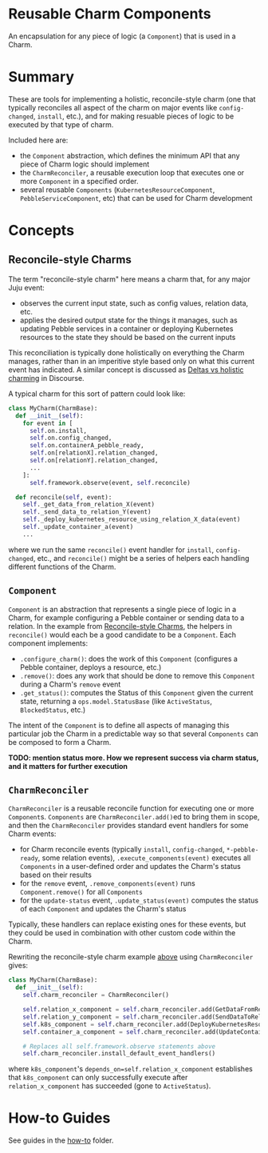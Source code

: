 # Reusable Charm Components

An encapsulation for any piece of logic (a `Component`) that is used in a Charm.

# Summary

These are tools for implementing a holistic, reconcile-style charm (one that typically reconciles all aspect of the charm on major events like `config-changed`, `install`, etc.), and for making resuable pieces of logic to be executed by that type of charm.

Included here are:
* the `Component` abstraction, which defines the minimum API that any piece of Charm logic should implement
* the `CharmReconciler`, a reusable execution loop that executes one or more `Component` in a specified order.  
* several reusable `Components` (`KubernetesResourceComponent`, `PebbleServiceComponent`, etc) that can be used for Charm development

# Concepts

## Reconcile-style Charms

The term "reconcile-style charm" here means a charm that, for any major Juju event:
* observes the current input state, such as config values, relation data, etc.
* applies the desired output state for the things it manages, such as updating Pebble services in a container or deploying Kubernetes resources to the state they should be based on the current inputs

This reconciliation is typically done holistically on everything the Charm manages, rather than in an imperitive style based only on what this current event has indicated.  A similar concept is discussed as [Deltas vs holistic charming](https://discourse.charmhub.io/t/deltas-vs-holistic-charming/11095) in Discourse.  

A typical charm for this sort of pattern could look like:

```python
class MyCharm(CharmBase):
  def __init__(self):
    for event in [
      self.on.install,
      self.on.config_changed,
      self.on.containerA_pebble_ready,
      self.on[relationX].relation_changed,
      self.on[relationY].relation_changed, 
      ...
    ]:
      self.framework.observe(event, self.reconcile)

  def reconcile(self, event):
    self._get_data_from_relation_X(event)
    self._send_data_to_relation_Y(event)
    self._deploy_kubernetes_resource_using_relation_X_data(event)
    self._update_container_a(event)
    ...
```

where we run the same `reconcile()` event handler for `install`, `config-changed`, etc., and `reconcile()` might be a series of helpers each handling different functions of the Charm.

## `Component`

`Component` is an abstraction that represents a single piece of logic in a Charm, for example configuring a Pebble container or sending data to a relation.   In the example from [Reconcile-style Charms](#Reconcile-style-Charms), the helpers in `reconcile()` would each be a good candidate to be a `Component`.  Each component implements:

* `.configure_charm()`: does the work of this `Component` (configures a Pebble container, deploys a resource, etc.)
* `.remove()`: does any work that should be done to remove this `Component` during a Charm's `remove` event
* `.get_status()`: computes the Status of this `Component` given the current state, returning a `ops.model.StatusBase` (like `ActiveStatus`, `BlockedStatus`, etc.)

The intent of the `Component` is to define all aspects of managing this particular job the Charm in a predictable way so that several `Components` can be composed to form a Charm.  

**TODO: mention status more.  How we represent success via charm status, and it matters for further execution**

## `CharmReconciler`

`CharmReconciler` is a reusable reconcile function for executing one or more `Component`s.  `Components` are `CharmReconciler.add()`ed to bring them in scope, and then the `CharmReconciler` provides standard event handlers for some Charm events:
* for Charm reconcile events (typically  `install`, `config-changed`, `*-pebble-ready`, some relation events), `.execute_components(event)` executes all `Components` in a user-defined order and updates the Charm's status based on their results
* for the `remove` event, `.remove_components(event)` runs `Component.remove()` for all `Components`
* for the `update-status` event, `.update_status(event)` computes the status of each `Component` and updates the Charm's status

Typically, these handlers can replace existing ones for these events, but they could be used in combination with other custom code within the Charm.  

Rewriting the reconcile-style charm example [above](#Reconcile-style-Charms) using `CharmReconciler` gives:

```python
class MyCharm(CharmBase):
  def __init__(self):
    self.charm_reconciler = CharmReconciler()

    self.relation_x_component = self.charm_reconciler.add(GetDataFromRelationXComponent)
    self.relation_y_component = self.charm_reconciler.add(SendDataToRelationYComponent)
    self.k8s_component = self.charm_reconciler.add(DeployKubernetesResourceComponentUsingRelationXData, depends_on=self.relation_x_component)
    self.container_a_component = self.charm_reconciler.add(UpdateContainerAComponent)

    # Replaces all self.framework.observe statements above
    self.charm_reconciler.install_default_event_handlers()
```

where `k8s_component`'s `depends_on=self.relation_x_component` establishes that `k8s_component` can only successfully execute after `relation_x_component` has succeeded (gone to `ActiveStatus`).  

# How-to Guides

See guides in the [how-to](./how-to) folder.
